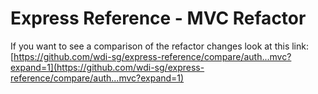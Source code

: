 # Express Reference - MVC Refactor
If you want to see a comparison of the refactor changes look at this link: [https://github.com/wdi-sg/express-reference/compare/auth...mvc?expand=1](https://github.com/wdi-sg/express-reference/compare/auth...mvc?expand=1)
